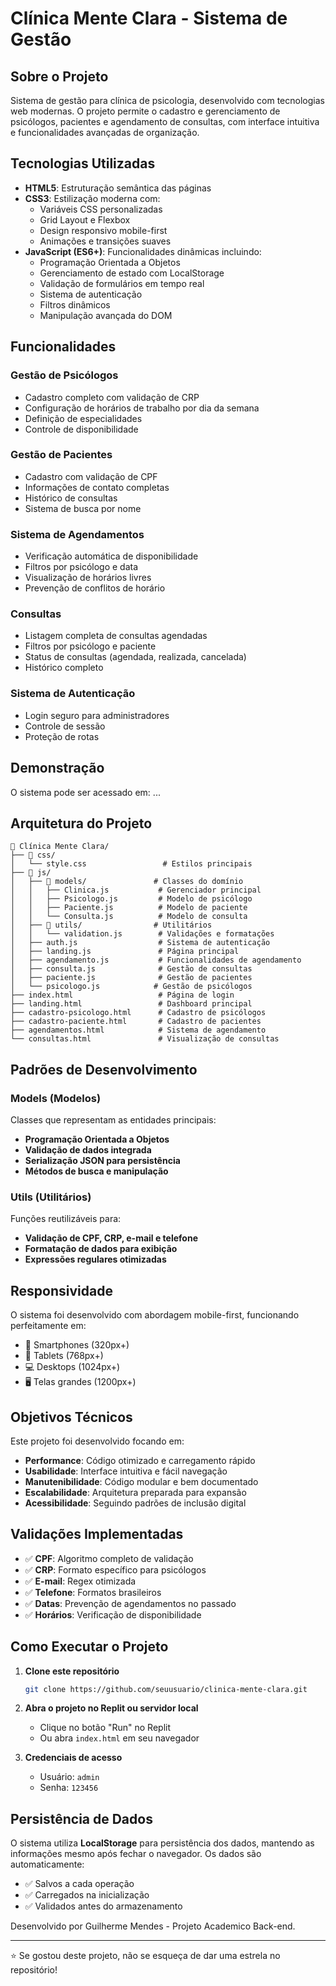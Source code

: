 # Clínica Mente Clara - Sistema de Gestão


## Sobre o Projeto

Sistema de gestão para clínica de psicologia, desenvolvido com tecnologias web modernas. O projeto permite o cadastro e gerenciamento de psicólogos, pacientes e agendamento de consultas, com interface intuitiva e funcionalidades avançadas de organização.

## Tecnologias Utilizadas

- **HTML5**: Estruturação semântica das páginas
- **CSS3**: Estilização moderna com:
  - Variáveis CSS personalizadas
  - Grid Layout e Flexbox
  - Design responsivo mobile-first
  - Animações e transições suaves
- **JavaScript (ES6+)**: Funcionalidades dinâmicas incluindo:
  - Programação Orientada a Objetos
  - Gerenciamento de estado com LocalStorage
  - Validação de formulários em tempo real
  - Sistema de autenticação
  - Filtros dinâmicos
  - Manipulação avançada do DOM

## Funcionalidades

### **Gestão de Psicólogos**
- Cadastro completo com validação de CRP
- Configuração de horários de trabalho por dia da semana
- Definição de especialidades
- Controle de disponibilidade

### **Gestão de Pacientes**
- Cadastro com validação de CPF
- Informações de contato completas
- Histórico de consultas
- Sistema de busca por nome

### **Sistema de Agendamentos**
- Verificação automática de disponibilidade
- Filtros por psicólogo e data
- Visualização de horários livres
- Prevenção de conflitos de horário

### **Consultas**
- Listagem completa de consultas agendadas
- Filtros por psicólogo e paciente
- Status de consultas (agendada, realizada, cancelada)
- Histórico completo

### **Sistema de Autenticação**
- Login seguro para administradores
- Controle de sessão
- Proteção de rotas

## Demonstração

O sistema pode ser acessado em: ...

## Arquitetura do Projeto

```
📁 Clínica Mente Clara/
├── 📁 css/
│   └── style.css                 # Estilos principais
├── 📁 js/
│   ├── 📁 models/               # Classes do domínio
│   │   ├── Clinica.js           # Gerenciador principal
│   │   ├── Psicologo.js         # Modelo de psicólogo
│   │   ├── Paciente.js          # Modelo de paciente
│   │   └── Consulta.js          # Modelo de consulta
│   ├── 📁 utils/                # Utilitários
│   │   └── validation.js        # Validações e formatações
│   ├── auth.js                  # Sistema de autenticação
│   ├── landing.js               # Página principal
│   ├── agendamento.js           # Funcionalidades de agendamento
│   ├── consulta.js              # Gestão de consultas
│   ├── paciente.js              # Gestão de pacientes
│   └── psicologo.js            # Gestão de psicólogos
├── index.html                   # Página de login
├── landing.html                 # Dashboard principal
├── cadastro-psicologo.html      # Cadastro de psicólogos
├── cadastro-paciente.html       # Cadastro de pacientes
├── agendamentos.html            # Sistema de agendamento
└── consultas.html               # Visualização de consultas
```

## Padrões de Desenvolvimento

### **Models (Modelos)**
Classes que representam as entidades principais:
- **Programação Orientada a Objetos**
- **Validação de dados integrada**
- **Serialização JSON para persistência**
- **Métodos de busca e manipulação**

### **Utils (Utilitários)**
Funções reutilizáveis para:
- **Validação de CPF, CRP, e-mail e telefone**
- **Formatação de dados para exibição**
- **Expressões regulares otimizadas**

## Responsividade

O sistema foi desenvolvido com abordagem mobile-first, funcionando perfeitamente em:
- 📱 Smartphones (320px+)
- 📱 Tablets (768px+)
- 💻 Desktops (1024px+)
- 🖥️ Telas grandes (1200px+)

## Objetivos Técnicos

Este projeto foi desenvolvido focando em:
- **Performance**: Código otimizado e carregamento rápido
- **Usabilidade**: Interface intuitiva e fácil navegação
- **Manutenibilidade**: Código modular e bem documentado
- **Escalabilidade**: Arquitetura preparada para expansão
- **Acessibilidade**: Seguindo padrões de inclusão digital

## Validações Implementadas

- ✅ **CPF**: Algoritmo completo de validação
- ✅ **CRP**: Formato específico para psicólogos
- ✅ **E-mail**: Regex otimizada
- ✅ **Telefone**: Formatos brasileiros
- ✅ **Datas**: Prevenção de agendamentos no passado
- ✅ **Horários**: Verificação de disponibilidade

## Como Executar o Projeto

1. **Clone este repositório**
   ```bash
   git clone https://github.com/seuusuario/clinica-mente-clara.git
   ```

2. **Abra o projeto no Replit ou servidor local**
   - Clique no botão "Run" no Replit
   - Ou abra `index.html` em seu navegador

3. **Credenciais de acesso**
   - Usuário: `admin`
   - Senha: `123456`

## Persistência de Dados

O sistema utiliza **LocalStorage** para persistência dos dados, mantendo as informações mesmo após fechar o navegador. Os dados são automaticamente:
- ✅ Salvos a cada operação
- ✅ Carregados na inicialização
- ✅ Validados antes do armazenamento



Desenvolvido por Guilherme Mendes - Projeto Academico Back-end.

---

⭐ Se gostou deste projeto, não se esqueça de dar uma estrela no repositório!

